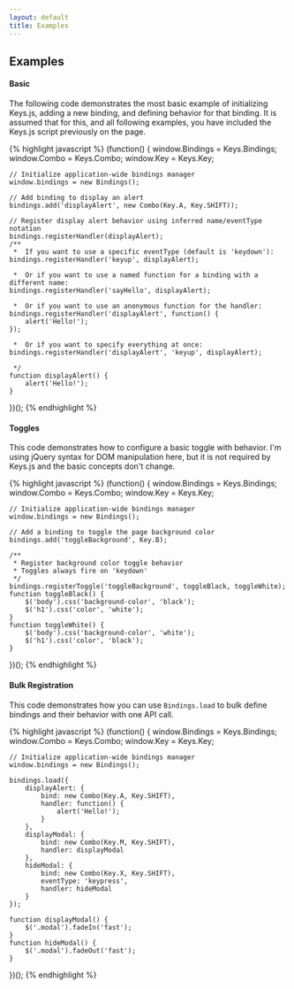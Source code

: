```yaml
---
layout: default
title: Examples
---
```


## Examples

#### Basic

The following code demonstrates the most basic example of initializing Keys.js, adding a new binding, and defining behavior for that binding. It is assumed that for this, and all following examples, you have included the Keys.js script previously on the page.

{% highlight javascript %}
(function() {
    window.Bindings = Keys.Bindings;
    window.Combo    = Keys.Combo;
    window.Key      = Keys.Key;

    // Initialize application-wide bindings manager
    window.bindings = new Bindings();

    // Add binding to display an alert
    bindings.add('displayAlert', new Combo(Key.A, Key.SHIFT));

    // Register display alert behavior using inferred name/eventType notation
    bindings.registerHandler(displayAlert);
    /**
     *  If you want to use a specific eventType (default is 'keydown'):
    bindings.registerHandler('keyup', displayAlert);

     *  Or if you want to use a named function for a binding with a different name:
    bindings.registerHandler('sayHello', displayAlert);

     *  Or if you want to use an anonymous function for the handler:
    bindings.registerHandler('displayAlert', function() {
        alert('Hello!');
    });

     *  Or if you want to specify everything at once:
    bindings.registerHandler('displayAlert', 'keyup', displayAlert);

     */
    function displayAlert() {
        alert('Hello!');
    }
})();
{% endhighlight %}

#### Toggles

This code demonstrates how to configure a basic toggle with behavior. I'm using jQuery syntax for DOM manipulation here, but it is not required by Keys.js and the basic concepts don't change.

{% highlight javascript %}
(function() {
    window.Bindings = Keys.Bindings;
    window.Combo    = Keys.Combo;
    window.Key      = Keys.Key;

    // Initialize application-wide bindings manager
    window.bindings = new Bindings();

    // Add a binding to toggle the page background color
    bindings.add('toggleBackground', Key.B);

    /**
     * Register background color toggle behavior
     * Toggles always fire on 'keydown'
     */
    bindings.registerToggle('toggleBackground', toggleBlack, toggleWhite);
    function toggleBlack() {
        $('body').css('background-color', 'black');
        $('h1').css('color', 'white');
    }
    function toggleWhite() {
        $('body').css('background-color', 'white');
        $('h1').css('color', 'black');
    }
})();
{% endhighlight %}

#### Bulk Registration

This code demonstrates how you can use `Bindings.load` to bulk define bindings and their behavior with one API call.

{% highlight javascript %}
(function() {
    window.Bindings = Keys.Bindings;
    window.Combo    = Keys.Combo;
    window.Key      = Keys.Key;

    // Initialize application-wide bindings manager
    window.bindings = new Bindings();

    bindings.load({
        displayAlert: {
            bind: new Combo(Key.A, Key.SHIFT),
            handler: function() {
                alert('Hello!');
            }
        },
        displayModal: {
            bind: new Combo(Key.M, Key.SHIFT),
            handler: displayModal
        },
        hideModal: {
            bind: new Combo(Key.X, Key.SHIFT),
            eventType: 'keypress',
            handler: hideModal
        }
    });

    function displayModal() {
        $('.modal').fadeIn('fast');
    }
    function hideModal() {
        $('.modal').fadeOut('fast');
    }
})();
{% endhighlight %}